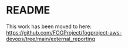 # README

This work has been moved to here: https://github.com/FOGProject/fogproject-aws-devops/tree/main/external_reporting